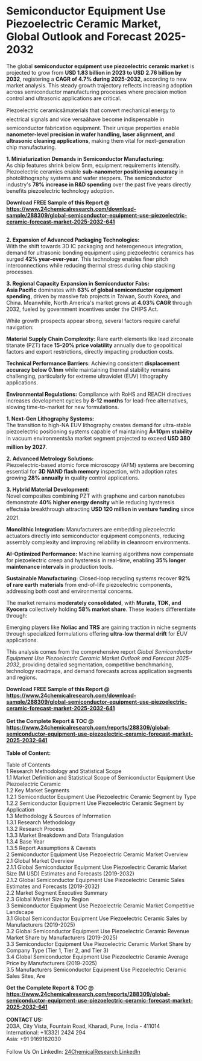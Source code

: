 <h1>Semiconductor Equipment Use Piezoelectric Ceramic Market, Global Outlook and Forecast 2025-2032</h1><p>The global <strong>semiconductor equipment use piezoelectric ceramic market</strong> is projected to grow from <strong>USD 1.83 billion in 2023 to USD 2.76 billion by 2032</strong>, registering a <strong>CAGR of 4.7% during 2025-2032</strong>, according to new market analysis. This steady growth trajectory reflects increasing adoption across semiconductor manufacturing processes where precision motion control and ultrasonic applications are critical.</p><p>Piezoelectric ceramicsâmaterials that convert mechanical energy to electrical signals and vice versaâhave become indispensable in semiconductor fabrication equipment. Their unique properties enable <strong>nanometer-level precision in wafer handling, laser alignment, and ultrasonic cleaning applications</strong>, making them vital for next-generation chip manufacturing.</p><p><strong>1. Miniaturization Demands in Semiconductor Manufacturing:</strong><br>
As chip features shrink below 5nm, equipment requirements intensify. Piezoelectric ceramics enable <strong>sub-nanometer positioning accuracy</strong> in photolithography systems and wafer steppers. The semiconductor industry's <strong>78% increase in R&amp;D spending</strong> over the past five years directly benefits piezoelectric technology adoption.</p><div><b>Download FREE Sample of this Report @ 
            <a href="https://www.24chemicalresearch.com/download-sample/288309/global-semiconductor-equipment-use-piezoelectric-ceramic-forecast-market-2025-2032-641">
            https://www.24chemicalresearch.com/download-sample/288309/global-semiconductor-equipment-use-piezoelectric-ceramic-forecast-market-2025-2032-641</a></b></div><br><p><strong>2. Expansion of Advanced Packaging Technologies:</strong><br>
With the shift towards 3D IC packaging and heterogeneous integration, demand for ultrasonic bonding equipment using piezoelectric ceramics has surged <strong>42% year-over-year</strong>. This technology enables finer pitch interconnections while reducing thermal stress during chip stacking processes.</p><p><strong>3. Regional Capacity Expansion in Semiconductor Fabs:</strong><br>
<strong>Asia Pacific</strong> dominates with <strong>63% of global semiconductor equipment spending</strong>, driven by massive fab projects in Taiwan, South Korea, and China. Meanwhile, North America's market grows at <strong>4.03% CAGR</strong> through 2032, fueled by government incentives under the CHIPS Act.</p><p>While growth prospects appear strong, several factors require careful navigation:</p><p><strong>Material Supply Chain Complexity:</strong> Rare earth elements like lead zirconate titanate (PZT) face <strong>15-20% price volatility</strong> annually due to geopolitical factors and export restrictions, directly impacting production costs.</p><p><strong>Technical Performance Barriers:</strong> Achieving consistent <strong>displacement accuracy below 0.1nm</strong> while maintaining thermal stability remains challenging, particularly for extreme ultraviolet (EUV) lithography applications.</p><p><strong>Environmental Regulations:</strong> Compliance with RoHS and REACH directives increases development cycles by <strong>8-12 months</strong> for lead-free alternatives, slowing time-to-market for new formulations.</p><p><strong>1. Next-Gen Lithography Systems:</strong><br>
The transition to high-NA EUV lithography creates demand for ultra-stable piezoelectric positioning systems capable of maintaining <strong>Â±10pm stability</strong> in vacuum environmentsâa market segment projected to exceed <strong>USD 380 million by 2027</strong>.</p><p><strong>2. Advanced Metrology Solutions:</strong><br>
Piezoelectric-based atomic force microscopy (AFM) systems are becoming essential for <strong>3D NAND flash memory</strong> inspection, with adoption rates growing <strong>28% annually</strong> in quality control applications.</p><p><strong>3. Hybrid Material Development:</strong><br>
Novel composites combining PZT with graphene and carbon nanotubes demonstrate <strong>40% higher energy density</strong> while reducing hysteresis effectsâa breakthrough attracting <strong>USD 120 million in venture funding</strong> since 2021.</p><p><strong>Monolithic Integration:</strong> Manufacturers are embedding piezoelectric actuators directly into semiconductor equipment components, reducing assembly complexity and improving reliability in cleanroom environments.</p><p><strong>AI-Optimized Performance:</strong> Machine learning algorithms now compensate for piezoelectric creep and hysteresis in real-time, enabling <strong>35% longer maintenance intervals</strong> in production tools.</p><p><strong>Sustainable Manufacturing:</strong> Closed-loop recycling systems recover <strong>92% of rare earth materials</strong> from end-of-life piezoelectric components, addressing both cost and environmental concerns.</p><p>The market remains <strong>moderately consolidated</strong>, with <strong>Murata, TDK, and Kyocera</strong> collectively holding <strong>58% market share</strong>. These leaders differentiate through:</p><p>Emerging players like <strong>Noliac and TRS</strong> are gaining traction in niche segments through specialized formulations offering <strong>ultra-low thermal drift</strong> for EUV applications.</p><p>This analysis comes from the comprehensive report <em>Global Semiconductor Equipment Use Piezoelectric Ceramic Market Outlook and Forecast 2025-2032</em>, providing detailed segmentation, competitive benchmarking, technology roadmaps, and demand forecasts across application segments and regions.</p><div><b>Download FREE Sample of this Report @ 
            <a href="https://www.24chemicalresearch.com/download-sample/288309/global-semiconductor-equipment-use-piezoelectric-ceramic-forecast-market-2025-2032-641">
            https://www.24chemicalresearch.com/download-sample/288309/global-semiconductor-equipment-use-piezoelectric-ceramic-forecast-market-2025-2032-641</a></b></div><br><div><b>Get the Complete Report & TOC @ 
            <a href="https://www.24chemicalresearch.com/reports/288309/global-semiconductor-equipment-use-piezoelectric-ceramic-forecast-market-2025-2032-641">
            https://www.24chemicalresearch.com/reports/288309/global-semiconductor-equipment-use-piezoelectric-ceramic-forecast-market-2025-2032-641</a></b></div><br>
            <b>Table of Content:</b><p>Table of Contents<br />
1 Research Methodology and Statistical Scope<br />
1.1 Market Definition and Statistical Scope of Semiconductor Equipment Use Piezoelectric Ceramic<br />
1.2 Key Market Segments<br />
1.2.1 Semiconductor Equipment Use Piezoelectric Ceramic Segment by Type<br />
1.2.2 Semiconductor Equipment Use Piezoelectric Ceramic Segment by Application<br />
1.3 Methodology & Sources of Information<br />
1.3.1 Research Methodology<br />
1.3.2 Research Process<br />
1.3.3 Market Breakdown and Data Triangulation<br />
1.3.4 Base Year<br />
1.3.5 Report Assumptions & Caveats<br />
2 Semiconductor Equipment Use Piezoelectric Ceramic Market Overview<br />
2.1 Global Market Overview<br />
2.1.1 Global Semiconductor Equipment Use Piezoelectric Ceramic Market Size (M USD) Estimates and Forecasts (2019-2032)<br />
2.1.2 Global Semiconductor Equipment Use Piezoelectric Ceramic Sales Estimates and Forecasts (2019-2032)<br />
2.2 Market Segment Executive Summary<br />
2.3 Global Market Size by Region<br />
3 Semiconductor Equipment Use Piezoelectric Ceramic Market Competitive Landscape<br />
3.1 Global Semiconductor Equipment Use Piezoelectric Ceramic Sales by Manufacturers (2019-2025)<br />
3.2 Global Semiconductor Equipment Use Piezoelectric Ceramic Revenue Market Share by Manufacturers (2019-2025)<br />
3.3 Semiconductor Equipment Use Piezoelectric Ceramic Market Share by Company Type (Tier 1, Tier 2, and Tier 3)<br />
3.4 Global Semiconductor Equipment Use Piezoelectric Ceramic Average Price by Manufacturers (2019-2025)<br />
3.5 Manufacturers Semiconductor Equipment Use Piezoelectric Ceramic Sales Sites, Are</p><div><b>Get the Complete Report & TOC @ 
            <a href="https://www.24chemicalresearch.com/reports/288309/global-semiconductor-equipment-use-piezoelectric-ceramic-forecast-market-2025-2032-641">
            https://www.24chemicalresearch.com/reports/288309/global-semiconductor-equipment-use-piezoelectric-ceramic-forecast-market-2025-2032-641</a></b></div><br><b>CONTACT US:</b><br>
            203A, City Vista, Fountain Road, Kharadi, Pune, India - 411014<br>
            International: +1(332) 2424 294<br>
            Asia: +91 9169162030 <br><br>
            Follow Us On LinkedIn: <a href="https://www.linkedin.com/company/24chemicalresearch/">24ChemicalResearch LinkedIn</a>